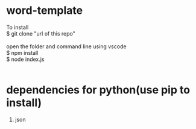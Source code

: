 # word-template <br>
To install <br>
$ git clone "url of this repo"  <br> <br>
open the folder and command line using vscode <br>
$ npm install  <br>
$ node index.js  <br> <br>

# dependencies for python(use pip to install) <br>
1. json <br>
